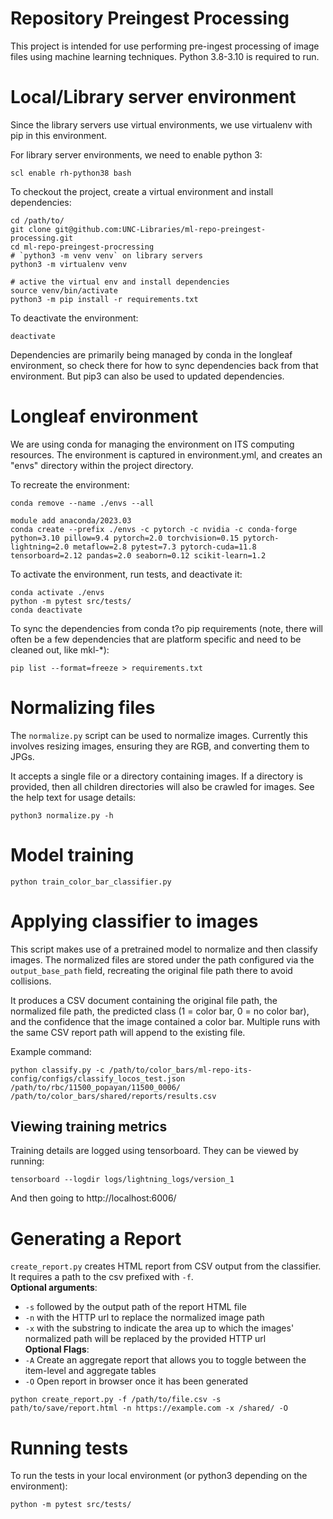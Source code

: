 # Repository Preingest Processing

This project is intended for use performing pre-ingest processing of image files using machine learning techniques. Python 3.8-3.10 is required to run.

# Local/Library server environment
Since the library servers use virtual environments, we use virtualenv with pip in this environment.

For library server environments, we need to enable python 3:
```
scl enable rh-python38 bash
```
To checkout the project, create a virtual environment and install dependencies:
```
cd /path/to/
git clone git@github.com:UNC-Libraries/ml-repo-preingest-processing.git
cd ml-repo-preingest-procressing
# `python3 -m venv venv` on library servers
python3 -m virtualenv venv

# active the virtual env and install dependencies
source venv/bin/activate
python3 -m pip install -r requirements.txt
```
To deactivate the environment:
```
deactivate
```
Dependencies are primarily being managed by conda in the longleaf environment, so check there for how to sync dependencies back from that environment. But pip3 can also be used to updated dependencies.


# Longleaf environment
We are using conda for managing the environment on ITS computing resources. The environment is captured in environment.yml, and creates an "envs" directory within the project directory.

To recreate the environment:

```
conda remove --name ./envs --all

module add anaconda/2023.03
conda create --prefix ./envs -c pytorch -c nvidia -c conda-forge python=3.10 pillow=9.4 pytorch=2.0 torchvision=0.15 pytorch-lightning=2.0 metaflow=2.8 pytest=7.3 pytorch-cuda=11.8 tensorboard=2.12 pandas=2.0 seaborn=0.12 scikit-learn=1.2
```
To activate the environment, run tests, and deactivate it:
```
conda activate ./envs
python -m pytest src/tests/
conda deactivate
```
To sync the dependencies from conda t?o pip requirements (note, there will often be a few dependencies that are platform specific and need to be cleaned out, like mkl-*):
```
pip list --format=freeze > requirements.txt
```

# Normalizing files
The `normalize.py` script can be used to normalize images. Currently this involves resizing images, ensuring they are RGB, and converting them to JPGs.

It accepts a single file or a directory containing images. If a directory is provided, then all children directories will also be crawled for images. See the help text for usage details:

```
python3 normalize.py -h
```

# Model training

```
python train_color_bar_classifier.py
```

# Applying classifier to images

This script makes use of a pretrained model to normalize and then classify images. The normalized files are stored under the path configured via the `output_base_path` field, recreating the original file path there to avoid collisions.

It produces a CSV document containing the original file path, the normalized file path, the predicted class (1 = color bar, 0 = no color bar), and the confidence that the image contained a color bar. Multiple runs with the same CSV report path will append to the existing file.

Example command:
```
python classify.py -c /path/to/color_bars/ml-repo-its-config/configs/classify_locos_test.json /path/to/rbc/11500_popayan/11500_0006/ /path/to/color_bars/shared/reports/results.csv
```


## Viewing training metrics
Training details are logged using tensorboard. They can be viewed by running:
```
tensorboard --logdir logs/lightning_logs/version_1
```
And then going to http://localhost:6006/

# Generating a Report
`create_report.py` creates HTML report from CSV output from the classifier. It requires a path to the csv prefixed with `-f`.  <br> **Optional arguments**:
* `-s` followed by the output path of the report HTML file
* `-n` with the HTTP url to replace the normalized image path
* `-x` with the substring to indicate the area up to which the images' normalized path will be replaced by the provided HTTP url
<br>**Optional Flags**:
* `-A`  Create an aggregate report that allows you to toggle between the item-level and aggregate tables
* `-O`  Open report in browser once it has been generated

```
python create_report.py -f /path/to/file.csv -s path/to/save/report.html -n https://example.com -x /shared/ -O
```

# Running tests
To run the tests in your local environment (or python3 depending on the environment):
```
python -m pytest src/tests/
```